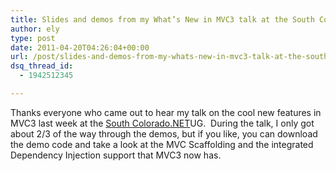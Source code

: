 ```yaml
---
title: Slides and demos from my What’s New in MVC3 talk at the South Colorado.NET UG
author: ely
type: post
date: 2011-04-20T04:26:04+00:00
url: /post/slides-and-demos-from-my-whats-new-in-mvc3-talk-at-the-south-colorado-net-ug/
dsq_thread_id:
  - 1942512345

---
```

Thanks everyone who came out to hear my talk on the cool new features in MVC3 last week at the [South Colorado.NET][1]UG.&#160; During the talk, I only got about 2/3 of the way through the demos, but if you like, you can download the demo code and take a look at the MVC Scaffolding and the integrated Dependency Injection support that MVC3 now has.

 [1]: http://www.southcolorado.net/journal/2011/4/1/meeting-noticendashapril-12th.html